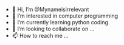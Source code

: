 - 👋 Hi, I’m @Mynameisirrelevant
- 👀 I’m interested in computer programming
- 🌱 I’m currently learning python coding
- 💞️ I’m looking to collaborate on ...
- 📫 How to reach me ...

<!---
Mynameisirrelevant/Mynameisirrelevant is a ✨ special ✨ repository because its `README.md` (this file) appears on your GitHub profile.
You can click the Preview link to take a look at your changes.
--->
